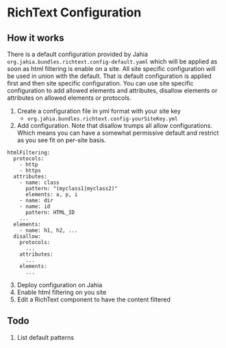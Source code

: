 # RichText Configuration

## How it works

There is a default configuration provided by Jahia `org.jahia.bundles.richtext.config-default.yaml` which will be applied as soon as html filtering is enable on a site. 
All site specific configuration will be used in union with the 
default. That is default configuration is applied first and then site specific configuration. You can use site specific configuration to 
add allowed elements and attributes, disallow elements or attributes on allowed elements or protocols.

1. Create a configuration file in yml format with your site key
   * `org.jahia.bundles.richtext.config-yourSiteKey.yml`
2. Add configuration. Note that disallow trumps all allow configurations.
   Which means you can have a somewhat permissive default and restrict as you see fit on per-site basis.

```
htmlFiltering:
  protocols:
    - http
    - https
  attributes:
    - name: class
      pattern: "(myclass1|myclass2)"
      elements: a, p, i
    - name: dir
    - name: id
      pattern: HTML_ID
    ...
  elements:
    - name: h1, h2, ...
  disallow:
    protocols:
      ...
    attributes:
      ...
    elements:
      ...
```
3. Deploy configuration on Jahia
4. Enable html filtering on you site
5. Edit a RichText component to have the content filtered

## Todo

1. List default patterns

